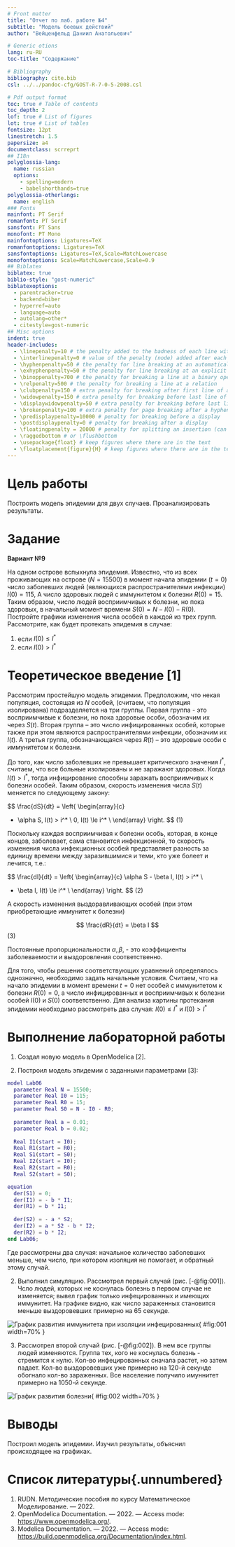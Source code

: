 ```yaml
---
# Front matter
title: "Отчет по лаб. работе №4"
subtitle: "Модель боевых действий"
author: "Вейценфельд Даниил Анатольевич"

# Generic otions
lang: ru-RU
toc-title: "Содержание"

# Bibliography
bibliography: cite.bib
csl: ../../pandoc-cfg/GOST-R-7-0-5-2008.csl

# Pdf output format
toc: true # Table of contents
toc_depth: 2
lof: true # List of figures
lot: true # List of tables
fontsize: 12pt
linestretch: 1.5
papersize: a4
documentclass: scrreprt
## I18n
polyglossia-lang:
  name: russian
  options:
	- spelling=modern
	- babelshorthands=true
polyglossia-otherlangs:
  name: english
### Fonts
mainfont: PT Serif
romanfont: PT Serif
sansfont: PT Sans
monofont: PT Mono
mainfontoptions: Ligatures=TeX
romanfontoptions: Ligatures=TeX
sansfontoptions: Ligatures=TeX,Scale=MatchLowercase
monofontoptions: Scale=MatchLowercase,Scale=0.9
## Biblatex
biblatex: true
biblio-style: "gost-numeric"
biblatexoptions:
  - parentracker=true
  - backend=biber
  - hyperref=auto
  - language=auto
  - autolang=other*
  - citestyle=gost-numeric
## Misc options
indent: true
header-includes:
  - \linepenalty=10 # the penalty added to the badness of each line within a paragraph (no associated penalty node) Increasing the value makes tex try to have fewer lines in the paragraph.
  - \interlinepenalty=0 # value of the penalty (node) added after each line of a paragraph.
  - \hyphenpenalty=50 # the penalty for line breaking at an automatically inserted hyphen
  - \exhyphenpenalty=50 # the penalty for line breaking at an explicit hyphen
  - \binoppenalty=700 # the penalty for breaking a line at a binary operator
  - \relpenalty=500 # the penalty for breaking a line at a relation
  - \clubpenalty=150 # extra penalty for breaking after first line of a paragraph
  - \widowpenalty=150 # extra penalty for breaking before last line of a paragraph
  - \displaywidowpenalty=50 # extra penalty for breaking before last line before a display math
  - \brokenpenalty=100 # extra penalty for page breaking after a hyphenated line
  - \predisplaypenalty=10000 # penalty for breaking before a display
  - \postdisplaypenalty=0 # penalty for breaking after a display
  - \floatingpenalty = 20000 # penalty for splitting an insertion (can only be split footnote in standard LaTeX)
  - \raggedbottom # or \flushbottom
  - \usepackage{float} # keep figures where there are in the text
  - \floatplacement{figure}{H} # keep figures where there are in the text
---
```


# Цель работы

Построить модель эпидемии для двух случаев. Проанализировать результаты.

# Задание

**Вариант №9**

На одном острове вспыхнула эпидемия. Известно, что из всех проживающих
на острове ($N = 15 500$) в момент начала эпидемии ($t=0$) число заболевших людей
(являющихся распространителями инфекции) $I(0)=115$, А число здоровых людей с
иммунитетом к болезни $R(0)=15$. Таким образом, число людей восприимчивых к
болезни, но пока здоровых, в начальный момент времени $S(0)=N-I(0)- R(0)$.
Постройте графики изменения числа особей в каждой из трех групп.
Рассмотрите, как будет протекать эпидемия в случае:
1) если $I(0) \le I^*$
2) если $I(0) > I^*$

# Теоретическое введение [1]

Рассмотрим простейшую модель эпидемии. Предположим, что некая
популяция, состоящая из $N$ особей, (считаем, что популяция изолирована)
подразделяется на три группы. Первая группа - это восприимчивые к болезни, но
пока здоровые особи, обозначим их через $S(t)$. Вторая группа – это число
инфицированных особей, которые также при этом являются распространителями
инфекции, обозначим их $I(t)$. А третья группа, обозначающаяся через $R(t)$ – 
это здоровые особи с иммунитетом к болезни.

До того, как число заболевших не превышает критического значения $I^*$, 
считаем, что все больные изолированы и не заражают здоровых. Когда
$I(t) > I^*$, тогда инфицирование способны заражать восприимчивых к болезни
особей. Таким образом, скорость изменения числа $S(t)$ меняется по
следующему закону:

$$
\frac{dS}{dt} = 
\left\{ 
\begin{array}{c}
- \alpha S, I(t) > i^* \\ 
0, I(t) \le i^* \\ 
\end{array}
\right.
$$
(1)

Поскольку каждая восприимчивая к болезни особь, которая, в конце концов,
заболевает, сама становится инфекционной, то скорость изменения числа
инфекционных особей представляет разность за единицу времени между
заразившимися и теми, кто уже болеет и лечится, т.е.:

$$
\frac{dI}{dt} = 
\left\{ 
\begin{array}{c}
\alpha S - \beta I, I(t) > i^* \\ 
- \beta I, I(t) \le i^* \\ 
\end{array}
\right.
$$
(2)

А скорость изменения выздоравливающих особей (при этом приобретающие
иммунитет к болезни)

$$
\frac{dR}{dt} = \beta I
$$
(3)

Постоянные пропорциональности
$\alpha, \beta$, - это коэффициенты заболеваемости
и выздоровления соответственно.

Для того, чтобы решения соответствующих уравнений определялось
однозначно, необходимо задать начальные условия. Считаем, что на начало
эпидемии в момент времени $t=0$ нет особей с иммунитетом к болезни $R(0)=0$, а
число инфицированных и восприимчивых к болезни особей
$I(0)$ и $S(0)$ соответственно. Для анализа картины протекания эпидемии 
необходимо рассмотреть два случая: $I(0) \le I^*$ и $I(0) > I^*$

# Выполнение лабораторной работы

1. Создал новую модель в OpenModelica [2].

2. Построил модель эпидемии с заданными параметрами [3]:
  ```m
  model Lab06
    parameter Real N = 15500;
    parameter Real I0 = 115;
    parameter Real R0 = 15;
    parameter Real S0 = N - I0 - R0;
    
    parameter Real a = 0.01;
    parameter Real b = 0.02;
    
    Real I1(start = I0);
    Real R1(start = R0);
    Real S1(start = S0);
    Real I2(start = I0);
    Real R2(start = R0);
    Real S2(start = S0);

  equation
    der(S1) = 0;
    der(I1) = - b * I1;
    der(R1) = b * I1;
    
    der(S2) = - a * S2;
    der(I2) = a * S2 - b * I2;
    der(R2) = b * I2;
  end Lab06;
  ```
  Где рассмотрены два случая: начальное количество заболевших меньше, чем число, при котором изоляция не помогает, и обратный этому случай.

2. Выполнил симуляцию. Рассмотрел первый случай (рис. [-@fig:001]). Чсло людей, которых не 
  коснулась болезнь в первом случае не изменяется; вывел график только 
  инфецированных и имеющих иммунитет. На графике видно, как число зараженных становится меньше выздоровевших примерно на 65 секунде.

  ![График развития иммунитета при изоляции инфецированных](assets/2022-03-19-20-55-04.png){ #fig:001 width=70% }

3. Рассмотрел второй случай (рис. [-@fig:002]). В нем все группы людей изменяются. Группа тех, 
  кого не коснулась болезнь - стремится к нулю. Кол-во инфецированных сначала 
  растет, но затем падает. Кол-во выздоровевших уже примерно на 120-й секунде 
  обогнало кол-во зараженных. Все население получило имуннитет примерно на 
  1050-й секунде.

![График развития болезни](assets/2022-03-19-20-53-22.png){ #fig:002 width=70% }

# Выводы

Построил модель эпидемии. Изучил результаты, объяснил происходящее на графиках.

# Список литературы{.unnumbered}

1. RUDN. Методические пособия по курсу Математическое Моделирование. — 2022.
2. OpenModelica Documentation. — 2022. — Access mode: https://www.openmodelica.org/.
3. Modelica Documentation. — 2022. — Access mode: https://build.openmodelica.org/Documentation/index.html.
